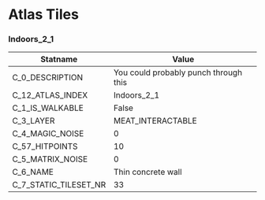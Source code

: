 

# Atlas Tiles





### Indoors_2_1
| Statname | Value | 
|  --  |  --  | 
| C_0_DESCRIPTION | You could probably punch through this | 
| C_12_ATLAS_INDEX | Indoors_2_1 | 
| C_1_IS_WALKABLE | False | 
| C_3_LAYER | MEAT_INTERACTABLE | 
| C_4_MAGIC_NOISE | 0 | 
| C_57_HITPOINTS | 10 | 
| C_5_MATRIX_NOISE | 0 | 
| C_6_NAME | Thin concrete wall | 
| C_7_STATIC_TILESET_NR | 33 | 

